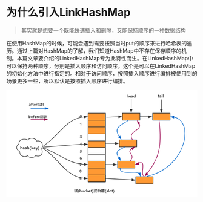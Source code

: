 

# 为什么引入LinkHashMap

> 其实就是想要一个既能快速插入和删除，又能保持顺序的一种数据结构

在使用HashMap的时候，可能会遇到需要按照当时put的顺序来进行哈希表的遍历。通过上篇对HashMap的了解，我们知道HashMap中不存在保存顺序的机制。本篇文章要介绍的LinkedHashMap专为此特性而生。在LinkedHashMap中可以保持两种顺序，分别是插入顺序和访问顺序，这个是可以在LinkedHashMap的初始化方法中进行指定的。相对于访问顺序，按照插入顺序进行编排被使用到的场景更多一些，所以默认是按照插入顺序进行编排。



![](.images/下载.png)